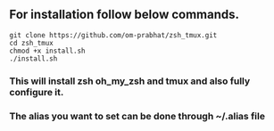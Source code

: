 ## For installation follow below commands.
```
git clone https://github.com/om-prabhat/zsh_tmux.git
cd zsh_tmux
chmod +x install.sh
./install.sh
```

### This will install zsh oh_my_zsh and tmux and also fully configure it.
### The alias you want to set can be done through ~/.alias file
